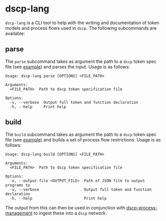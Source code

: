 # dscp-lang

`dscp-lang` is a CLI tool to help with the writing and documentation of token models and process flows used in `dscp`. The following subcommands are available:

## parse

The `parse` subcommand takes as argument the path to a `dscp` token spec file (see [example](./examples/l3.dscp)) and parses the input. Usage is as follows:

```
Usage: dscp-lang parse [OPTIONS] <FILE_PATH>

Arguments:
  <FILE_PATH>  Path to dscp token specification file

Options:
  -v, --verbose  Output full token and function declaration
  -h, --help     Print help
```

## build

The `build` subcommand takes as argument the path to a `dscp` token spec file (see [example](./examples/l3.dscp)) and builds a set of process flow restrictions. Usage is as follows:

```
Usage: dscp-lang build [OPTIONS] <FILE_PATH>

Arguments:
  <FILE_PATH>  Path to dscp token specification file

Options:
  -o, --output-file <OUTPUT_FILE>  Path of JSON file to output programs to
  -v, --verbose                    Output full token and function declaration
  -h, --help                       Print help
```

The output from this can then be used in conjunction with [dscp-process-management](https://github.com/digicatapult/dscp-process-management) to ingest these into a `dscp` network.

